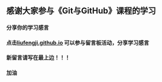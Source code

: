 ## 感谢大家参与《Git与GitHub》课程的学习

#### 分享你的学习感言 
#### 点击[liufengji.github.io](https://liufengji.github.io/try_git/) 可以参与留言板活动，分享学习感言
#### 新留言请写在最上边！！！
#### 加油
 
 

